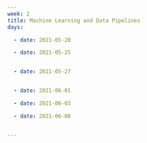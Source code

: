 ```yaml
---
week: 2
title: Machine Learning and Data Pipelines
days:

  - date: 2021-05-20

  - date: 2021-05-25


  - date: 2021-05-27


  - date: 2021-06-01

  - date: 2021-06-03

  - date: 2021-06-08


---
```

